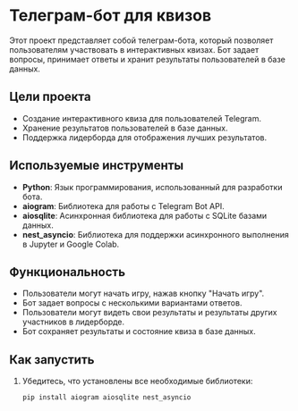 # Телеграм-бот для квизов

Этот проект представляет собой телеграм-бота, который позволяет пользователям участвовать в интерактивных квизах. Бот задает вопросы, принимает ответы и хранит результаты пользователей в базе данных.

## Цели проекта

- Создание интерактивного квиза для пользователей Telegram.
- Хранение результатов пользователей в базе данных.
- Поддержка лидерборда для отображения лучших результатов.

## Используемые инструменты

- **Python**: Язык программирования, использованный для разработки бота.
- **aiogram**: Библиотека для работы с Telegram Bot API.
- **aiosqlite**: Асинхронная библиотека для работы с SQLite базами данных.
- **nest_asyncio**: Библиотека для поддержки асинхронного выполнения в Jupyter и Google Colab.

## Функциональность

- Пользователи могут начать игру, нажав кнопку "Начать игру".
- Бот задает вопросы с несколькими вариантами ответов.
- Пользователи могут видеть свои результаты и результаты других участников в лидерборде.
- Бот сохраняет результаты и состояние квиза в базе данных.

## Как запустить

1. Убедитесь, что установлены все необходимые библиотеки:
   ```bash
   pip install aiogram aiosqlite nest_asyncio
